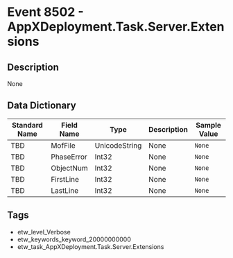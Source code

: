 # Event 8502 - AppXDeployment.Task.Server.Extensions

## Description
None

## Data Dictionary
|Standard Name|Field Name|Type|Description|Sample Value|
|---|---|---|---|---|
|TBD|MofFile|UnicodeString|None|`None`|
|TBD|PhaseError|Int32|None|`None`|
|TBD|ObjectNum|Int32|None|`None`|
|TBD|FirstLine|Int32|None|`None`|
|TBD|LastLine|Int32|None|`None`|

## Tags
* etw_level_Verbose
* etw_keywords_keyword_20000000000
* etw_task_AppXDeployment.Task.Server.Extensions
